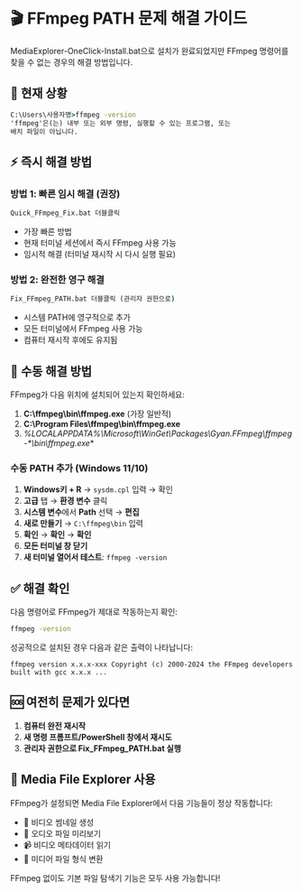 # 🎬 FFmpeg PATH 문제 해결 가이드

MediaExplorer-OneClick-Install.bat으로 설치가 완료되었지만 FFmpeg 명령어를 찾을 수 없는 경우의 해결 방법입니다.

## 🚨 현재 상황
```cmd
C:\Users\사용자명>ffmpeg -version
'ffmpeg'은(는) 내부 또는 외부 명령, 실행할 수 있는 프로그램, 또는
배치 파일이 아닙니다.
```

## ⚡ 즉시 해결 방법

### 방법 1: 빠른 임시 해결 (권장)
```cmd
Quick_FFmpeg_Fix.bat 더블클릭
```
- 가장 빠른 방법
- 현재 터미널 세션에서 즉시 FFmpeg 사용 가능
- 임시적 해결 (터미널 재시작 시 다시 실행 필요)

### 방법 2: 완전한 영구 해결
```cmd
Fix_FFmpeg_PATH.bat 더블클릭 (관리자 권한으로)
```
- 시스템 PATH에 영구적으로 추가
- 모든 터미널에서 FFmpeg 사용 가능
- 컴퓨터 재시작 후에도 유지됨

## 🔧 수동 해결 방법

FFmpeg가 다음 위치에 설치되어 있는지 확인하세요:

1. **C:\ffmpeg\bin\ffmpeg.exe** (가장 일반적)
2. **C:\Program Files\ffmpeg\bin\ffmpeg.exe**
3. **%LOCALAPPDATA%\Microsoft\WinGet\Packages\Gyan.FFmpeg*\ffmpeg-*\bin\ffmpeg.exe**

### 수동 PATH 추가 (Windows 11/10)

1. **Windows키 + R** → `sysdm.cpl` 입력 → 확인
2. **고급** 탭 → **환경 변수** 클릭
3. **시스템 변수**에서 **Path** 선택 → **편집**
4. **새로 만들기** → `C:\ffmpeg\bin` 입력
5. **확인** → **확인** → **확인**
6. **모든 터미널 창 닫기**
7. **새 터미널 열어서 테스트**: `ffmpeg -version`

## ✅ 해결 확인

다음 명령어로 FFmpeg가 제대로 작동하는지 확인:

```cmd
ffmpeg -version
```

성공적으로 설치된 경우 다음과 같은 출력이 나타납니다:
```
ffmpeg version x.x.x-xxx Copyright (c) 2000-2024 the FFmpeg developers
built with gcc x.x.x ...
```

## 🆘 여전히 문제가 있다면

1. **컴퓨터 완전 재시작**
2. **새 명령 프롬프트/PowerShell 창에서 재시도**
3. **관리자 권한으로 Fix_FFmpeg_PATH.bat 실행**

## 📱 Media File Explorer 사용

FFmpeg가 설정되면 Media File Explorer에서 다음 기능들이 정상 작동합니다:

- 🎥 비디오 썸네일 생성
- 🎵 오디오 파일 미리보기  
- 📹 비디오 메타데이터 읽기
- 🔄 미디어 파일 형식 변환

FFmpeg 없이도 기본 파일 탐색기 기능은 모두 사용 가능합니다!
